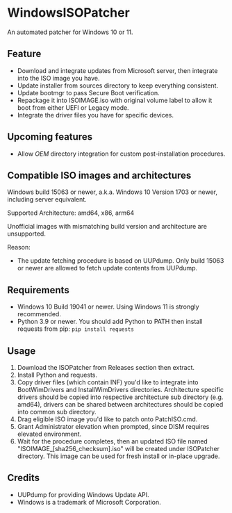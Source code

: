 # WindowsISOPatcher
An automated patcher for Windows 10 or 11.

## Feature
- Download and integrate updates from Microsoft server, then integrate into the ISO image you have.
- Update installer from sources directory to keep everything consistent.
- Update bootmgr to pass Secure Boot verification.
- Repackage it into ISOIMAGE.iso with original volume label to allow it boot from either UEFI or Legacy mode.
- Integrate the driver files you have for specific devices.

## Upcoming features
- Allow $OEM$ directory integration for custom post-installation procedures.

## Compatible ISO images and architectures
Windows build 15063 or newer, a.k.a. Windows 10 Version 1703 or newer, including server equivalent. 

Supported Architecture: amd64, x86, arm64

Unofficial images with mismatching build version and architecture are unsupported.

Reason:
- The update fetching procedure is based on UUPdump. Only build 15063 or newer are allowed to fetch update contents from UUPdump.

## Requirements
- Windows 10 Build 19041 or newer. Using Windows 11 is strongly recommended.
- Python 3.9 or newer. You should add Python to PATH then install requests from pip:
`pip install requests`


## Usage
1. Download the ISOPatcher from Releases section then extract.
2. Install Python and requests.
3. Copy driver files (which contain INF) you'd like to integrate into BootWimDrivers and InstallWimDrivers directories. Architecture specific drivers should be copied into respective architecture sub directory (e.g. amd64), drivers can be shared between architectures should be copied into common sub directory.
4. Drag eligible ISO image you'd like to patch onto PatchISO.cmd.
5. Grant Administrator elevation when prompted, since DISM requires elevated environment.
6. Wait for the procedure completes, then an updated ISO file named "ISOIMAGE_[sha256_checksum].iso" will be created under ISOPatcher directory. This image can be used for fresh install or in-place upgrade.

## Credits
- UUPdump for providing Windows Update API.
- Windows is a trademark of Microsoft Corporation.